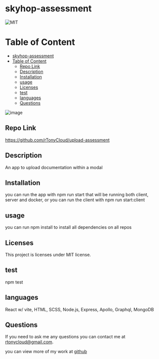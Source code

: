 # skyhop-assessment
  ![MIT](https://img.shields.io/badge/license-MIT-blue.svg)


# Table of Content
- [skyhop-assessment](#skyhop-assessment)
- [Table of Content](#table-of-content)
  - [Repo Link](#repo-link)
  - [Description](#description)
  - [Installation](#installation)
  - [usage](#usage)
  - [Licenses](#licenses)
  - [test](#test)
  - [languages](#languages)
  - [Questions](#questions)
 
![image](https://github.com/rTonyCloud/upload-assessment/assets/85594926/e2dccdab-8a13-4e2b-bd11-b2c35e2ecb91)


## Repo Link
https://github.com/rTonyCloud/upload-assessment

## Description
An app to upload documentation within a modal

## Installation
you can run the app with npm run start that will be running both client, server and docker, or you can run the client with npm run start:client

## usage
you can run npm install to install all dependencies on all repos

## Licenses
This project is licenses under MIT license.

## test
npm test

## languages
React w/ vite, HTML, SCSS, Node.js, Express, Apollo, Graphql, MongoDB

## Questions
If you need to ask me any questions you can contact me at rtonycloud@gmail.com.

 you can view more of my work at [github](https://github.com/Rtonycloud)
